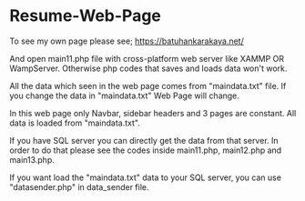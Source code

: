 # Resume-Web-Page
To see my own page please see; https://batuhankarakaya.net/

And open main11.php file with cross-platform web server like XAMMP OR WampServer. Otherwise php codes that saves and loads data won't work.

All the data which seen in the web page comes from "maindata.txt" file. If you change the data in "maindata.txt" Web Page will change. 

In this web page only Navbar, sidebar headers and 3 pages are constant. All data is loaded from "maindata.txt".

If you have SQL server you can directly get the data from that server. In order to do that please see the codes inside main11.php, main12.php and main13.php.

If you want load the "maindata.txt" data to your SQL server, you can use "datasender.php" in data_sender file.
